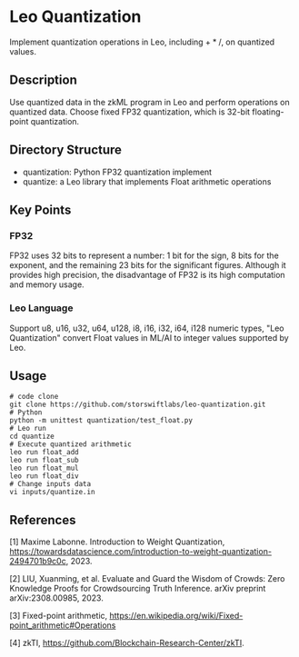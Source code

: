 # Leo Quantization

Implement quantization operations in Leo, including $+ * /$, on quantized values.

## Description

Use quantized data in the zkML program in Leo and perform operations on quantized data. Choose fixed FP32 quantization, which is 32-bit floating-point quantization.

## Directory Structure
- quantization: Python FP32 quantization implement
- quantize: a Leo library that implements Float arithmetic operations

## Key Points

### FP32
FP32 uses 32 bits to represent a number: 1 bit for the sign, 8 bits for the exponent, and the remaining 23 bits for the significant figures. Although it provides high precision, the disadvantage of FP32 is its high computation and memory usage.

### Leo Language
Support u8, u16, u32, u64, u128, i8, i16, i32, i64, i128 numeric types, "Leo Quantization" convert Float values in ML/AI to integer values supported by Leo.

## Usage
```shell
# code clone
git clone https://github.com/storswiftlabs/leo-quantization.git
# Python
python -m unittest quantization/test_float.py
# Leo run
cd quantize
# Execute quantized arithmetic
leo run float_add
leo run float_sub
leo run float_mul
leo run float_div
# Change inputs data
vi inputs/quantize.in
```

## References

[1] Maxime Labonne. Introduction to Weight Quantization, https://towardsdatascience.com/introduction-to-weight-quantization-2494701b9c0c, 2023.

[2] LIU, Xuanming, et al. Evaluate and Guard the Wisdom of Crowds: Zero Knowledge Proofs for Crowdsourcing Truth Inference. arXiv preprint arXiv:2308.00985, 2023.

[3] Fixed-point arithmetic, https://en.wikipedia.org/wiki/Fixed-point_arithmetic#Operations

[4] zkTI, https://github.com/Blockchain-Research-Center/zkTI.
